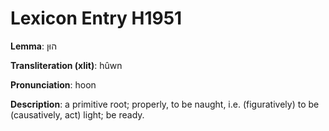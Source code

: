 # Lexicon Entry H1951

**Lemma**: הוּן

**Transliteration (xlit)**: hûwn

**Pronunciation**: hoon

**Description**:
a primitive root; properly, to be naught, i.e. (figuratively) to be (causatively, act) light; be ready.

